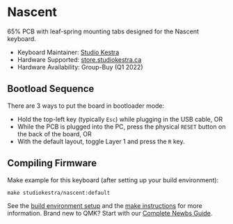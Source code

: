 # Nascent

65% PCB with leaf-spring mounting tabs designed for the Nascent keyboard.

* Keyboard Maintainer: [Studio Kestra](https://github.com/studiokestra/)
* Hardware Supported: [store.studiokestra.ca](https://store.studiokestra.ca/)
* Hardware Availability: Group-Buy (Q1 2022)

## Bootload Sequence

There are 3 ways to put the board in bootloader mode:

- Hold the top-left key (typically `Esc`) while plugging in the USB cable, OR
- While the PCB is plugged into the PC, press the physical `RESET` button on the back of the board, OR
- With the default layout, toggle Layer 1 and press the `R` key. 

## Compiling Firmware

Make example for this keyboard (after setting up your build environment):

    make studiokestra/nascent:default

See the [build environment setup](https://docs.qmk.fm/#/getting_started_build_tools) and the [make instructions](https://docs.qmk.fm/#/getting_started_make_guide) for more information. Brand new to QMK? Start with our [Complete Newbs Guide](https://docs.qmk.fm/#/newbs).
